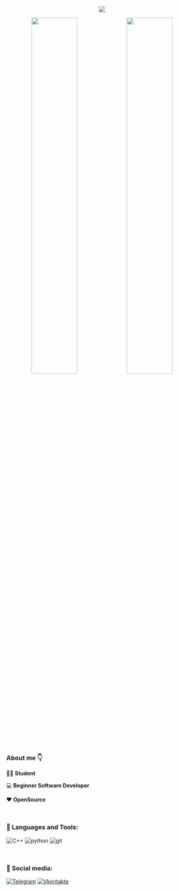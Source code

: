 <p align="center">
  <img  src="https://readme-typing-svg.herokuapp.com?size=22&multiline=true&width=200&height=60&lines=Hey+%F0%9F%91%8B%2C+I'm+Lev!" />
</p>

<p align="center">
  <img width="49%" src="https://github-readme-stats.vercel.app/api?username=yu-leo&show_icons=true&theme=react&bg_color=0d1117&border_color=0A4398" />
  <img width="49%" src="http://github-readme-streak-stats.herokuapp.com?user=yu-leo&theme=react&background=0d1117&border=1f6fea" />
</p>


### About me 👇

👨‍🎓 **Student**

💻 **Beginner Software Developer**

❤️ **OpenSource** 

<br>

### 🔧 Languages and Tools:

![C++](https://img.shields.io/badge/-C++-090909?style=for-the-badge&logo=C%2b%2b&logoColor=6296CC)
![python](https://img.shields.io/badge/-python-090909?style=for-the-badge&logo=python&logoColor=FFDF00)
![git](https://img.shields.io/badge/-git-090909?style=for-the-badge&logo=git)

<br>

### 🤝 Social media:
[![Telegram](https://img.shields.io/badge/-Telegram-090909?style=for-the-badge&logo=telegram&logoColor=27A0D9)](https://t.me/yu_leo)
[![Vkontakte](https://img.shields.io/badge/-Vkontakte-090909?style=for-the-badge&logo=Vk&logoColor=4F7DB3)](https://vk.com/yuvenskylev)

